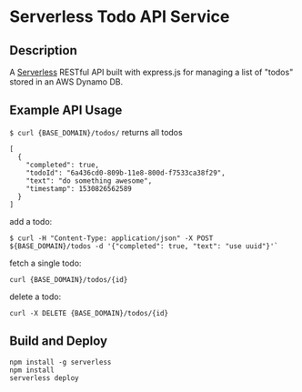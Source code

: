 # Serverless Todo API Service

## Description
A [Serverless](https://serverless.com) RESTful API built with express.js for managing a list of "todos" stored in an AWS Dynamo DB. 

## Example API Usage

`$ curl {BASE_DOMAIN}/todos/`
returns all todos
```
[
  {
    "completed": true,
    "todoId": "6a436cd0-809b-11e8-800d-f7533ca38f29",
    "text": "do something awesome",
    "timestamp": 1530826562589
  }
]

```
add a todo:
```
$ curl -H "Content-Type: application/json" -X POST ${BASE_DOMAIN}/todos -d '{"completed": true, "text": "use uuid"}'`
```
fetch a single todo:
```
curl {BASE_DOMAIN}/todos/{id}
```

delete a todo:
```
curl -X DELETE {BASE_DOMAIN}/todos/{id}
```

## Build and Deploy

```
npm install -g serverless
npm install
serverless deploy
```
